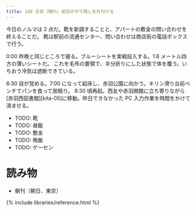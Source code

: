 ```yaml
---
title: 148 日目（晴れ）前日のやり残しを片付ける
---
```


今日のノルマは 2 点だ。靴を新調することと、アパートの敷金の問い合わせを終えることだ。
靴は駅前の流通センター、問い合わせは商店街の電話ボックスで行う。

0:00 昨晩と同じところで寝る。ブルーシートを実戦投入する。1.8 メートル四方の薄いシートだ。
これを毛布の要領で、半分折りにした状態で体を覆う。いちおう冷気は遮断できている。

6:30 目が覚める。7:00 になって起床し、赤羽公園に向かう。キリン滑り台前ベンチでパンを食って居眠り。
8:30 頃再起。西友や赤羽開館に立ち寄りながら[赤羽西図書館][kita-05]に移動。昨日できなかった PC 入力作業を時間をかけて済ませる。

* TODO: 靴
* TODO: 昼飯
* TODO: 敷金
* TODO: 晩飯
* TODO: ゲーセン

# 読み物

* 朝刊（朝日、東京）

{% include libraries/reference.html %}
